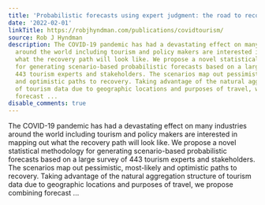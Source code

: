 ```yaml
---
title: 'Probabilistic forecasts using expert judgment: the road to recovery from COVID-19'
date: '2022-02-01'
linkTitle: https://robjhyndman.com/publications/covidtourism/
source: Rob J Hyndman
description: The COVID-19 pandemic has had a devastating effect on many industries
  around the world including tourism and policy makers are interested in mapping out
  what the recovery path will look like. We propose a novel statistical methodology
  for generating scenario-based probabilistic forecasts based on a large survey of
  443 tourism experts and stakeholders. The scenarios map out pessimistic, most-likely
  and optimistic paths to recovery. Taking advantage of the natural aggregation structure
  of tourism data due to geographic locations and purposes of travel, we propose combining
  forecast ...
disable_comments: true
---
```

The COVID-19 pandemic has had a devastating effect on many industries around the world including tourism and policy makers are interested in mapping out what the recovery path will look like. We propose a novel statistical methodology for generating scenario-based probabilistic forecasts based on a large survey of 443 tourism experts and stakeholders. The scenarios map out pessimistic, most-likely and optimistic paths to recovery. Taking advantage of the natural aggregation structure of tourism data due to geographic locations and purposes of travel, we propose combining forecast ...